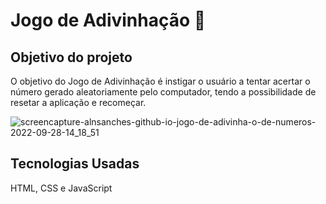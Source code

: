 # Jogo de Adivinhação :crystal_ball:


## Objetivo do projeto
O objetivo do Jogo de Adivinhação é instigar o usuário a tentar acertar o número gerado aleatoriamente pelo computador, tendo a possibilidade de resetar a aplicação e recomeçar.

![screencapture-alnsanches-github-io-jogo-de-adivinha-o-de-numeros-2022-09-28-14_18_51](https://user-images.githubusercontent.com/96800792/192847563-47fc3135-d62f-4b99-a44b-def5a84ce032.png)


## Tecnologias Usadas
HTML, CSS e JavaScript
